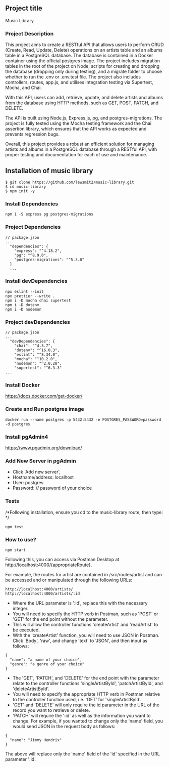 ## Project title

Music Library

### Project Description

This project aims to create a RESTful API that allows users to perform CRUD (Create, Read, Update, Delete) operations on an artists table and an albums table in a PostgreSQL database.  The database is contained in a Docker container using the official postgres image.  The project includes migration tables in the root of the project on Node; scripts for creating and dropping the database (dropping only during testing), and a migrate folder to choose whether to run the .env or .env.test file.  The project also includes controllers, routes, app.js, and utilises integration testing via Supertest, Mocha, and Chai.

With this API, users can add, retrieve, update, and delete artists and albums from the database using HTTP methods, such as GET, POST, PATCH, and DELETE.

The API is built using Node.js, Express.js, pg, and postgres-migrations.  The project is fully tested using the Mocha testing framework and the Chai assertion library, which ensures that the API works as expected and prevents regression bugs.

Overall, this project provides a robust an efficient solution for managing artists and albums in a PostgreSQL database through a RESTful API, with proper testing and documentation for each of use and maintenance.

## Installation of music library

```
$ git clone https://github.com/lewsmit2/music-library.git 
$ cd music-library
$ npm init -y
```

  ### Install Dependencies 

```
npm i -S express pg postgres-migrations
```

### Project Dependencies

```
// package.json
...
  "dependencies": {
    "express": "^4.18.2",
    "pg": "^8.9.0",
    "postgres-migrations": "^5.3.0"
  }
  ...
```

  ### Install devDependencies 

```
npx eslint --init
npx prettier --write .
npm i -D mocha chai supertest
npm i -D dotenv
npm i -D nodemon
```

### Project devDependencies
```
// package.json
...
  "devDependencies": {
    "chai": "^4.3.7",
    "dotenv": "^16.0.3",
    "eslint": "^8.34.0",
    "mocha": "^10.2.0",
    "nodemon": "^2.0.20",
    "supertest": "^6.3.3"
...
```

### Install Docker
https://docs.docker.com/get-docker/

### Create and Run postgres image

```
docker run --name postgres -p 5432:5432 -e POSTGRES_PASSWORD=password -d postgres
```

### Install pgAdmin4
https://www.pgadmin.org/download/

### Add New Server in pgAdmin

- Click 'Add new server',
- Hostname/address: localhost
- User: postgres
- Password: // password of your choice

### Tests


/*Following installation, ensure you cd to the music-library route, then type: */
```
npm test
```

### How to use?

```
npm start
```

Following this, you can access via Postman Desktop at http://localhost:4000/{appropriateRoute}.

For example, the routes for artist are contained in /src/routes/artist and can be accessed and or manipulated through the following URLs:

```
http://localhost:4000/artists/
http://localhost:4000/artists/:id

```
- Where the URL parameter is ':id', replace this with the necessary integer.
- You will need to specify the HTTP verb in Postman, such as 'POST' or 'GET' for the end point without the parameter.  
- This will allow the controller functions 'createArtist' and 'readArtist' to be executed.
- With the 'createArtist' function, you will need to use JSON in Postman.  Click 'Body', 'raw', and change 'text' to 'JSON', and then input as follows: 
```
{
  "name": "a name of your choice",
  "genre": "a genre of your choice"
}
``` 

- The 'GET', 'PATCH', and 'DELETE' for the end point with the parameter relate to the controller functions 'singleArtistById', 'patchArtistById', and 'deleteArtistById'.
- You will need to specify the appropriate HTTP verb in Postman relative to the controller function used, i.e. 'GET' for 'singleArtistById'.
- 'GET' and 'DELETE' will only require the id parameter in the URL of the record you want to retrieve or delete.
- 'PATCH' will require the ':id' as well as the information you want to change.  For example, if you wanted to change only the 'name' field, you would send JSON in the request body as follows:
```
{
  "name": "Jimmy Hendrix"
}
```
The above will replace only the 'name' field of the 'id' specified in the URL parameter ':id'.